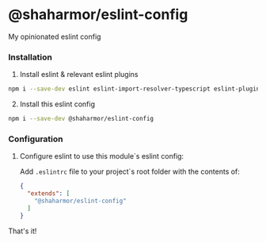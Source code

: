 # @shaharmor/eslint-config

My opinionated eslint config

### Installation

1. Install eslint & relevant eslint plugins
```sh
npm i --save-dev eslint eslint-import-resolver-typescript eslint-plugin-import eslint-plugin-jest eslint-plugin-node eslint-plugin-prettier eslint-plugin-vue @typescript-eslint/eslint-plugin @typescript-eslint/parser prettier
```

2. Install this eslint config
```sh
npm i --save-dev @shaharmor/eslint-config
```

### Configuration

1. Configure eslint to use this module`s eslint config:

    Add `.eslintrc` file to your project`s root folder with the contents of:
    ```json
    {
      "extends": [
        "@shaharmor/eslint-config"
      ]
    }
    ```

That's it!
